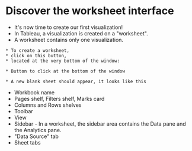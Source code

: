 # Discover the worksheet interface

- It's now time to create our first visualization!
- In Tableau, a visualization is created on a "worksheet". 
- A worksheet contains only one visualization.

```
* To create a worksheet, 
* click on this button, 
* located at the very bottom of the window:

* Button to click at the bottom of the window

* A new blank sheet should appear, it looks like this
```

- Workbook name
- Pages shelf, Filters shelf, Marks card
- Columns and Rows shelves
- Toolbar
- View
- Sidebar - In a worksheet, the sidebar area contains the Data pane and the Analytics pane.
- "Data Source" tab
- Sheet tabs